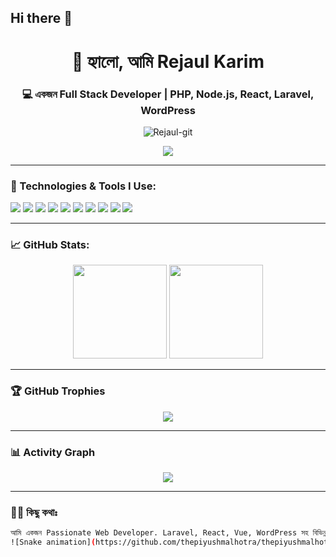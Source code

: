 ## Hi there 👋

<!--
**Rejaul-git/Rejaul-git** is a ✨ _special_ ✨ repository because its `README.md` (this file) appears on your GitHub profile.

Here are some ideas to get you started:

- 🔭 I’m currently working on ...
- 🌱 I’m currently learning ...
- 👯 I’m looking to collaborate on ...
- 🤔 I’m looking for help with ...
- 💬 Ask me about ...
- 📫 How to reach me: ...
- 😄 Pronouns: ...
- ⚡ Fun fact: ...
-->
<h1 align="center">👋 হ্যালো, আমি Rejaul Karim</h1>
<h3 align="center">💻 একজন Full Stack Developer | PHP, Node.js, React, Laravel, WordPress</h3>


<p align="center">
  <img src="https://komarev.com/ghpvc/?username=Rejaul-git&label=Profile%20views&color=0e75b6&style=flat" alt="Rejaul-git" />
</p>

<p align="center">
  <a href="mailto:rejaulk431@gmail.com">
    <img src="https://img.shields.io/badge/Gmail-D14836?style=for-the-badge&logo=gmail&logoColor=white" />
  </a>
</p>

---

### 🧰 Technologies & Tools I Use:

<p>
  <img src="https://img.shields.io/badge/PHP-777BB4?style=for-the-badge&logo=php&logoColor=white"/>
  <img src="https://img.shields.io/badge/Laravel-F05340?style=for-the-badge&logo=laravel&logoColor=white"/>
  <img src="https://img.shields.io/badge/Node.js-339933?style=for-the-badge&logo=nodedotjs&logoColor=white"/>
  <img src="https://img.shields.io/badge/React-61DAFB?style=for-the-badge&logo=react&logoColor=black"/>
  <img src="https://img.shields.io/badge/Vue.js-4FC08D?style=for-the-badge&logo=vue.js&logoColor=white"/>
  <img src="https://img.shields.io/badge/MySQL-00758F?style=for-the-badge&logo=mysql&logoColor=white"/>
  <img src="https://img.shields.io/badge/MongoDB-4EA94B?style=for-the-badge&logo=mongodb&logoColor=white"/>
  <img src="https://img.shields.io/badge/WordPress-21759B?style=for-the-badge&logo=wordpress&logoColor=white"/>
  <img src="https://img.shields.io/badge/Bootstrap-563D7C?style=for-the-badge&logo=bootstrap&logoColor=white"/>
  <img src="https://img.shields.io/badge/SCSS-CC6699?style=for-the-badge&logo=sass&logoColor=white"/>
</p>

---

### 📈 GitHub Stats:

<p align="center">
  <img src="https://github-readme-stats.vercel.app/api?username=Rejaul-git&show_icons=true&theme=tokyonight" height="150" />
  <img src="https://github-readme-streak-stats.herokuapp.com/?user=Rejaul-git&theme=tokyonight" height="150" />
</p>

---

### 🏆 GitHub Trophies

<p align="center">
  <img src="https://github-profile-trophy.vercel.app/?username=Rejaul-git&theme=dracula&no-bg=true&margin-w=4" />
</p>

---

### 📊 Activity Graph

<p align="center">
  <img src="https://github-readme-activity-graph.vercel.app/graph?username=Rejaul-git&bg_color=0d1117&color=ffffff&line=00bfff&point=ffffff&area=true&hide_border=true" />
</p>

---

### 🙋‍♂️ কিছু কথাঃ

```bash
আমি একজন Passionate Web Developer. Laravel, React, Vue, WordPress সহ বিভিন্ন টেকনোলজি নিয়ে কাজ করতে ভালোবাসি।
![Snake animation](https://github.com/thepiyushmalhotra/thepiyushmalhotra/blob/output/github-contribution-grid-snake.svg)

